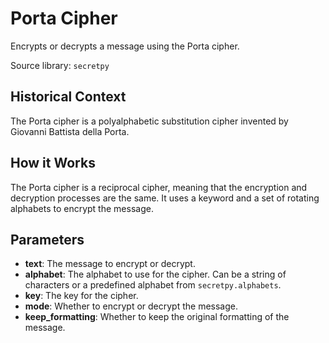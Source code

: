 
# Porta Cipher

Encrypts or decrypts a message using the Porta cipher.

Source library: `secretpy`

## Historical Context

The Porta cipher is a polyalphabetic substitution cipher invented by Giovanni Battista della Porta.

## How it Works

The Porta cipher is a reciprocal cipher, meaning that the encryption and decryption processes are the same. It uses a keyword and a set of rotating alphabets to encrypt the message.

## Parameters

- **text**: The message to encrypt or decrypt.
- **alphabet**: The alphabet to use for the cipher. Can be a string of characters or a predefined alphabet from `secretpy.alphabets`.
- **key**: The key for the cipher.
- **mode**: Whether to encrypt or decrypt the message.
- **keep_formatting**: Whether to keep the original formatting of the message.
